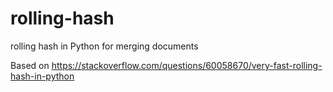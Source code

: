 # rolling-hash
rolling hash in Python for merging documents

Based on https://stackoverflow.com/questions/60058670/very-fast-rolling-hash-in-python
